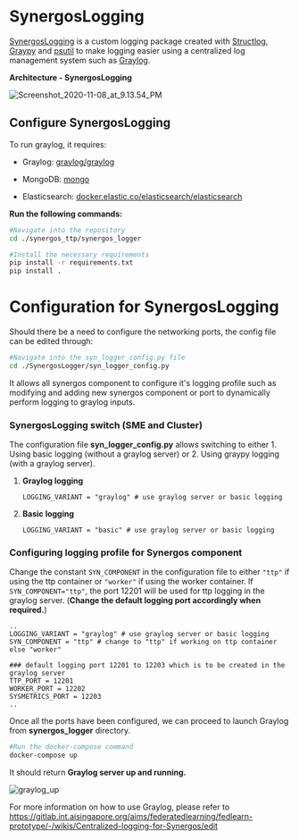 # SynergosLogging
[SynergosLogging](https://gitlab.int.aisingapore.org/aims/federatedlearning/synergos_worker/-/tree/synergos_logger/synergos_logger) is a custom logging package created with [Structlog](https://www.structlog.org/en/0.4.0/api.html), [Graypy](https://github.com/conda-forge/graypy-feedstock) and [psutil](https://psutil.readthedocs.io/en/latest/) to make logging easier using a centralized log management system such as [Graylog](https://www.graylog.org/). 

**Architecture - SynergosLogging**

![Screenshot_2020-11-08_at_9.13.54_PM](uploads/6c68ca42e9550ce06b9fdd45ff4c82f0/Screenshot_2020-11-08_at_9.13.54_PM.png)

## Configure SynergosLogging

To run graylog, it requires:

- Graylog: [graylog/graylog](https://hub.docker.com/r/graylog/graylog/)

- MongoDB: [mongo](https://hub.docker.com/_/mongo/)

- Elasticsearch: [docker.elastic.co/elasticsearch/elasticsearch](https://www.elastic.co/guide/en/elasticsearch/reference/5.5/docker.html)


**Run the following commands:**


```bash
#Navigate into the repository
cd ./synergos_ttp/synergos_logger

#Install the necessary requirements
pip install -r requirements.txt
pip install .
```


# Configuration for SynergosLogging

Should there be a need to configure the networking ports, the config file can be edited through:
```bash
#Navigate into the syn_logger_config.py file
cd ./SynergosLogger/syn_logger_config.py
```
It allows all synergos component to configure it's logging profile such as modifying and adding new synergos component or port to dynamically perform logging to graylog inputs.

### SynergosLogging switch (SME and Cluster)
The configuration file <b>syn_logger_config.py</b> allows switching to either 1. Using basic logging (without a graylog server) or 2. Using graypy logging (with a graylog server).
1. <b>Graylog logging</b>
    ```
    LOGGING_VARIANT = "graylog" # use graylog server or basic logging
    ```
2. <b>Basic logging</b>
    ```
    LOGGING_VARIANT = "basic" # use graylog server or basic logging
    ```
### Configuring logging profile for Synergos component
Change the constant `SYN_COMPONENT` in the configuration file to either `"ttp"` if using the ttp container or `"worker"` if using the worker container. If `SYN_COMPONENT="ttp"`, the port 12201 will be used for ttp logging in the graylog server. (<b>Change the default logging port accordingly when required.</b>)
```
..
LOGGING_VARIANT = "graylog" # use graylog server or basic logging
SYN_COMPONENT = "ttp" # change to "ttp" if working on ttp container else "worker"

### default logging port 12201 to 12203 which is to be created in the graylog server
TTP_PORT = 12201
WORKER_PORT = 12202
SYSMETRICS_PORT = 12203
..
```


Once all the ports have been configured, we can proceed to launch Graylog from **synergos_logger** directory.

```bash
#Run the docker-compose command
docker-compose up
```
It should return **Graylog server up and running.**

![graylog_up](uploads/31e95f992e90cc429514c4d91ae2c212/graylog_up.png)

For more information on how to use Graylog, please refer to https://gitlab.int.aisingapore.org/aims/federatedlearning/fedlearn-prototype/-/wikis/Centralized-logging-for-Synergos/edit